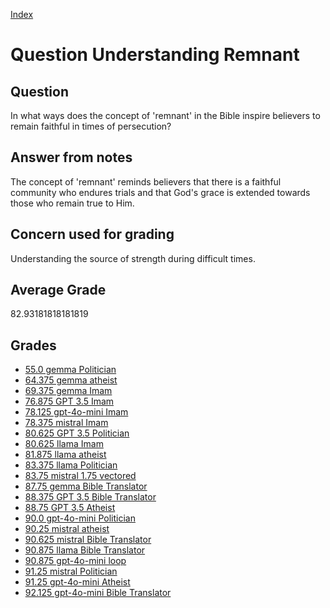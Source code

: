 
[Index](../../index.md)
# Question Understanding Remnant
## Question
In what ways does the concept of 'remnant' in the Bible inspire believers to remain faithful in times of persecution?

## Answer from notes
The concept of 'remnant' reminds believers that there is a faithful community who endures trials and that God's grace is extended towards those who remain true to Him.

## Concern used for grading
Understanding the source of strength during difficult times.

## Average Grade
82.93181818181819

## Grades
 * [55.0 gemma Politician](../answers/gemma_Politician/Understanding_Remnant.md)
 * [64.375 gemma atheist](../answers/gemma_atheist/Understanding_Remnant.md)
 * [69.375 gemma Imam](../answers/gemma_Imam/Understanding_Remnant.md)
 * [76.875 GPT 3.5 Imam](../answers/GPT_3.5_Imam/Understanding_Remnant.md)
 * [78.125 gpt-4o-mini Imam](../answers/gpt-4o-mini_Imam/Understanding_Remnant.md)
 * [78.375 mistral Imam](../answers/mistral_Imam/Understanding_Remnant.md)
 * [80.625 GPT 3.5 Politician](../answers/GPT_3.5_Politician/Understanding_Remnant.md)
 * [80.625 llama Imam](../answers/llama_Imam/Understanding_Remnant.md)
 * [81.875 llama atheist](../answers/llama_atheist/Understanding_Remnant.md)
 * [83.375 llama Politician](../answers/llama_Politician/Understanding_Remnant.md)
 * [83.75 mistral 1.75 vectored](../answers/mistral_1.75_vectored/Understanding_Remnant.md)
 * [87.75 gemma Bible Translator](../answers/gemma_Bible_Translator/Understanding_Remnant.md)
 * [88.375 GPT 3.5 Bible Translator](../answers/GPT_3.5_Bible_Translator/Understanding_Remnant.md)
 * [88.75 GPT 3.5 Atheist](../answers/GPT_3.5_Atheist/Understanding_Remnant.md)
 * [90.0 gpt-4o-mini Politician](../answers/gpt-4o-mini_Politician/Understanding_Remnant.md)
 * [90.25 mistral atheist](../answers/mistral_atheist/Understanding_Remnant.md)
 * [90.625 mistral Bible Translator](../answers/mistral_Bible_Translator/Understanding_Remnant.md)
 * [90.875 llama Bible Translator](../answers/llama_Bible_Translator/Understanding_Remnant.md)
 * [90.875 gpt-4o-mini loop](../answers/gpt-4o-mini_loop/Understanding_Remnant.md)
 * [91.25 mistral Politician](../answers/mistral_Politician/Understanding_Remnant.md)
 * [91.25 gpt-4o-mini Atheist](../answers/gpt-4o-mini_Atheist/Understanding_Remnant.md)
 * [92.125 gpt-4o-mini Bible Translator](../answers/gpt-4o-mini_Bible_Translator/Understanding_Remnant.md)

